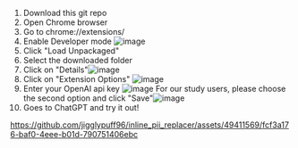 1. Download this git repo
2. Open Chrome browser
3. Go to chrome://extensions/
4. Enable Developer mode ![image](https://github.com/jigglypuff96/inline_pii_replacer/assets/49411569/9c89c2e2-498f-4b1f-93cd-4ae168d2f01e)
5. Click "Load Unpackaged"
6. Select the downloaded folder
7. Click on "Details"![image](https://github.com/jigglypuff96/inline_pii_replacer/assets/49411569/32b172f4-e5d3-4a08-8c86-0d5758688ff3)
8. Click on "Extension Options" ![image](https://github.com/jigglypuff96/inline_pii_replacer/assets/49411569/085af049-6e2b-4e6d-9c6d-8cdad1b50481)
9. Enter your OpenAI api key ![image](https://github.com/jigglypuff96/inline_pii_replacer/assets/49411569/2cde1709-fd9a-4bf2-a226-8df8e56e375c)
   For our study users, please choose the second option and click "Save"![image](https://github.com/jigglypuff96/inline_pii_replacer/assets/49411569/6ac09c7e-64f2-4a43-80c8-7135deea1a27)
11. Goes to ChatGPT and try it out!

https://github.com/jigglypuff96/inline_pii_replacer/assets/49411569/fcf3a176-baf0-4eee-b01d-790751406ebc


